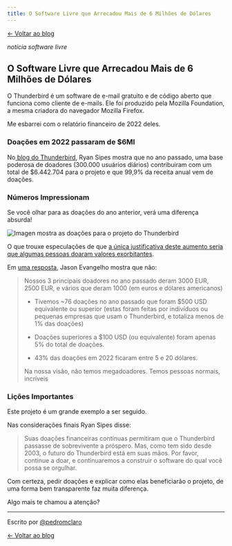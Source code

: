 ```yaml
---
title: O Software Livre que Arrecadou Mais de 6 Milhões de Dólares
---
```

[← Voltar ao blog](https://blog.pedromclaro.com)
<p class="post-info"><i class="tag6__noticia">notícia</i> <i class="tag5__software-livre">software livre</i></p>

## O Software Livre que Arrecadou Mais de 6 Milhões de Dólares

O Thunderbird é um software de e-mail gratuito e de código aberto que funciona como cliente de e-mails. Ele foi produzido pela Mozilla Foundation, a mesma criadora do navegador Mozilla Firefox.

Me esbarrei com o relatório financeiro de 2022 deles.

### Doações em 2022 passaram de $6MI
No[ blog do Thunderbird](https://blog.thunderbird.net/), Ryan Sipes mostra que no ano passado, uma base poderosa de doadores (300.000 usuários diários) contribuiram com um total de $6.442.704 para o projeto e que 99,9% da receita anual vem de doações.

### Números Impressionam
Se você olhar para as doações do ano anterior, verá uma diferença absurda!

![Imagen mostra as doações para o projeto do Thunderbird](https://blog.thunderbird.net/files/2023/05/image.png)

O que trouxe especulações de que [a única justificativa deste aumento seria que algumas pessoas doaram valores exorbitantes](https://blog.thunderbird.net/2023/05/thunderbird-is-thriving-our-2022-financial-report/#comment-3510).

Em [uma resposta](https://blog.thunderbird.net/2023/05/thunderbird-is-thriving-our-2022-financial-report/#comment-3523), Jason Evangelho mostra que não:

> Nossos 3 principais doadores no ano passado deram 3000 EUR, 2500 EUR, e vários que deram 1000 (em euros e dólares americanos)
>  
> - Tivemos ~76 doações no ano passado que foram $500 USD equivalente ou superior (estas foram feitas por indivíduos ou pequenas empresas que usam o Thunderbird, e totaliza menos de 1% das doações) 
> - Doações superiores a $100 USD (ou equivalente) foram apenas 5% do total de doações.
> 
> - 43% das doações em 2022 ficaram entre 5 e 20 dólares.
> 
> Na nossa visão, não temos megadoadores. Temos pessoas normais, incríveis 

### Lições Importantes

Este projeto é um grande exemplo a ser seguido.

Nas considerações finais Ryan Sipes disse:

> Suas doações financeiras contínuas permitiram que o Thunderbird passasse de sobrevivente a próspero. Mas, como tem sido desde 2003, o futuro do Thunderbird está em suas mãos. Por favor, continue a doar, e continuaremos a construir o software do qual você possa se orgulhar.

Com certeza, pedir doações e explicar como elas beneficiarão o projeto, de uma forma bem transparente faz muita diferença.

Algo mais te chamou a atenção?

---

Escrito por [@pedromclaro](https://www.pedromclaro.com)

[← Voltar ao blog](https://blog.pedromclaro.com)